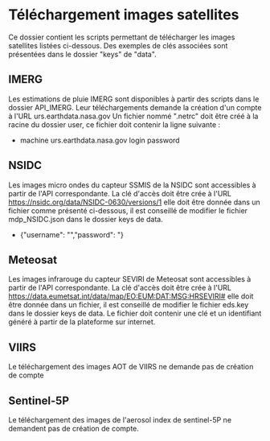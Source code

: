 
# Téléchargement images satellites

Ce dossier contient les scripts permettant de télécharger les images satellites listées ci-dessous. Des exemples de clés associées sont présentées dans le dossier "keys" de "data".

## IMERG

Les estimations de pluie IMERG sont disponibles à partir des scripts dans le dossier API_IMERG.
Leur téléchargements demande la création d'un compte à l'URL urs.earthdata.nasa.gov
Un fichier nommé ".netrc" doit être créé à la racine du dossier user, ce fichier doit contenir la ligne suivante :
- machine urs.earthdata.nasa.gov login <login> password <password>

## NSIDC

Les images micro ondes du capteur SSMIS de la NSIDC sont accessibles à partir de l'API correspondante.
La clé d'accès doit être crée à l'URL https://nsidc.org/data/NSIDC-0630/versions/1
elle doit être donnée dans un fichier comme présenté ci-dessous, il est conseillé de modifier le fichier mdp_NSIDC.json dans le dossier keys de data.

- {"username": "<username>","password": "<password>}

## Meteosat

Les images infrarouge du capteur SEVIRI de Meteosat sont accessibles à partir de l'API correspondante.
La clé d'accès doit être crée à l'URL https://data.eumetsat.int/data/map/EO:EUM:DAT:MSG:HRSEVIRI#
elle doit être donnée dans un fichier, il est conseillé de modifier le fichier eds.key dans le dossier keys de data. 
Le fichier doit contenir une clé et un identifiant généré à partir de la plateforme sur internet.

## VIIRS

Le téléchargement des images AOT de VIIRS ne demande pas de création de compte

## Sentinel-5P

Le téléchargement des images de l'aerosol index de sentinel-5P ne demandent pas de création de compte.


